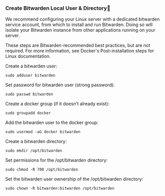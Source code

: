 ### Create Bitwarden Local User & Directory
We recommend configuring your Linux server with a dedicated bitwarden service account, from which to install and run Bitwarden. Doing so will isolate your Bitwarden instance from other applications running on your server.

These steps are Bitwarden-recommended best practices, but are not required. For more information, see Docker's Post-installation steps for Linux documentation.

Create a bitwarden user:
```
sudo adduser bitwarden
```
Set password for bitwarden user (strong password):
```
sudo passwd bitwarden
```
Create a docker group (if it doesn’t already exist):
```
sudo groupadd docker
```
Add the bitwarden user to the docker group:
```
sudo usermod -aG docker bitwarden
```
Create a bitwarden directory:
```
sudo mkdir /opt/bitwarden
```
Set permissions for the /opt/bitwarden directory:
```
sudo chmod -R 700 /opt/bitwarden
```
Set the bitwarden user ownership of the /opt/bitwarden directory:
```
sudo chown -R bitwarden:bitwarden /opt/bitwarden
```
